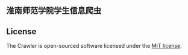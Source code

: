 ## 淮南师范学院学生信息爬虫

## License

The Crawler is open-sourced software licensed under the [MIT license](http://opensource.org/licenses/MIT).
